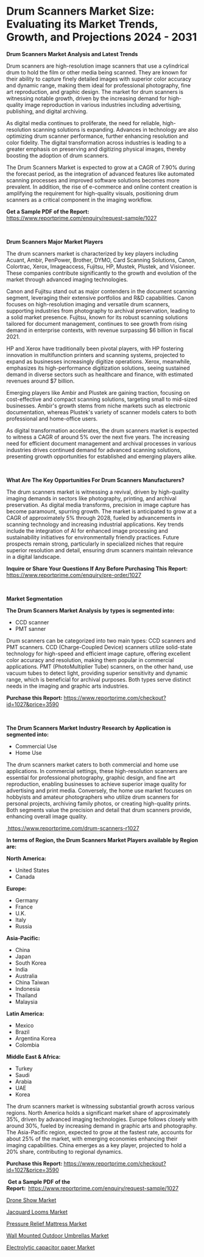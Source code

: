 <p><h1>Drum Scanners Market Size: Evaluating its Market Trends, Growth, and Projections 2024 - 2031</h1></p><p><strong>Drum Scanners Market Analysis and Latest Trends</strong></p>
<p><p>Drum scanners are high-resolution image scanners that use a cylindrical drum to hold the film or other media being scanned. They are known for their ability to capture finely detailed images with superior color accuracy and dynamic range, making them ideal for professional photography, fine art reproduction, and graphic design. The market for drum scanners is witnessing notable growth, driven by the increasing demand for high-quality image reproduction in various industries including advertising, publishing, and digital archiving.</p><p>As digital media continues to proliferate, the need for reliable, high-resolution scanning solutions is expanding. Advances in technology are also optimizing drum scanner performance, further enhancing resolution and color fidelity. The digital transformation across industries is leading to a greater emphasis on preserving and digitizing physical images, thereby boosting the adoption of drum scanners. </p><p>The Drum Scanners Market is expected to grow at a CAGR of 7.90% during the forecast period, as the integration of advanced features like automated scanning processes and improved software solutions becomes more prevalent. In addition, the rise of e-commerce and online content creation is amplifying the requirement for high-quality visuals, positioning drum scanners as a critical component in the imaging workflow.</p></p>
<p><strong>Get a Sample PDF of the Report:&nbsp;</strong> <a href="https://www.reportprime.com/enquiry/request-sample/1027">https://www.reportprime.com/enquiry/request-sample/1027</a></p>
<p>&nbsp;</p>
<p><strong>Drum Scanners Major Market Players</strong></p>
<p><p>The drum scanners market is characterized by key players including Acuant, Ambir, PenPower, Brother, DYMO, Card Scanning Solutions, Canon, Colortrac, Xerox, Imageaccess, Fujitsu, HP, Mustek, Plustek, and Visioneer. These companies contribute significantly to the growth and evolution of the market through advanced imaging technologies.</p><p>Canon and Fujitsu stand out as major contenders in the document scanning segment, leveraging their extensive portfolios and R&D capabilities. Canon focuses on high-resolution imaging and versatile drum scanners, supporting industries from photography to archival preservation, leading to a solid market presence. Fujitsu, known for its robust scanning solutions tailored for document management, continues to see growth from rising demand in enterprise contexts, with revenue surpassing $6 billion in fiscal 2021.</p><p>HP and Xerox have traditionally been pivotal players, with HP fostering innovation in multifunction printers and scanning systems, projected to expand as businesses increasingly digitize operations. Xerox, meanwhile, emphasizes its high-performance digitization solutions, seeing sustained demand in diverse sectors such as healthcare and finance, with estimated revenues around $7 billion.</p><p>Emerging players like Ambir and Plustek are gaining traction, focusing on cost-effective and compact scanning solutions, targeting small to mid-sized businesses. Ambir's growth stems from niche markets such as electronic documentation, whereas Plustek's variety of scanner models caters to both professional and home-office users.</p><p>As digital transformation accelerates, the drum scanners market is expected to witness a CAGR of around 5% over the next five years. The increasing need for efficient document management and archival processes in various industries drives continued demand for advanced scanning solutions, presenting growth opportunities for established and emerging players alike.</p></p>
<p>&nbsp;</p>
<p><strong>What Are The Key Opportunities For Drum Scanners Manufacturers?</strong></p>
<p><p>The drum scanners market is witnessing a revival, driven by high-quality imaging demands in sectors like photography, printing, and archival preservation. As digital media transforms, precision in image capture has become paramount, spurring growth. The market is anticipated to grow at a CAGR of approximately 5% through 2028, fueled by advancements in scanning technology and increasing industrial applications. Key trends include the integration of AI for enhanced image processing and sustainability initiatives for environmentally friendly practices. Future prospects remain strong, particularly in specialized niches that require superior resolution and detail, ensuring drum scanners maintain relevance in a digital landscape.</p></p>
<p><strong>Inquire or Share Your Questions If Any Before Purchasing This Report:</strong> <a href="https://www.reportprime.com/enquiry/pre-order/1027">https://www.reportprime.com/enquiry/pre-order/1027</a></p>
<p>&nbsp;</p>
<p><strong>Market Segmentation</strong></p>
<p><strong>The Drum Scanners Market Analysis by types is segmented into:</strong></p>
<p><ul><li>CCD scanner</li><li>PMT sanner</li></ul></p>
<p><p>Drum scanners can be categorized into two main types: CCD scanners and PMT scanners. CCD (Charge-Coupled Device) scanners utilize solid-state technology for high-speed and efficient image capture, offering excellent color accuracy and resolution, making them popular in commercial applications. PMT (PhotoMultiplier Tube) scanners, on the other hand, use vacuum tubes to detect light, providing superior sensitivity and dynamic range, which is beneficial for archival purposes. Both types serve distinct needs in the imaging and graphic arts industries.</p></p>
<p><strong>Purchase this Report:&nbsp;</strong><a href="https://www.reportprime.com/checkout?id=1027&price=3590">https://www.reportprime.com/checkout?id=1027&price=3590</a></p>
<p>&nbsp;</p>
<p><strong>The Drum Scanners Market Industry Research by Application is segmented into:</strong></p>
<p><ul><li>Commercial Use</li><li>Home Use</li></ul></p>
<p><p>The drum scanners market caters to both commercial and home use applications. In commercial settings, these high-resolution scanners are essential for professional photography, graphic design, and fine art reproduction, enabling businesses to achieve superior image quality for advertising and print media. Conversely, the home use market focuses on hobbyists and amateur photographers who utilize drum scanners for personal projects, archiving family photos, or creating high-quality prints. Both segments value the precision and detail that drum scanners provide, enhancing overall image quality.</p></p>
<p><a href="https://www.reportprime.com/drum-scanners-r1027">&nbsp;https://www.reportprime.com/drum-scanners-r1027</a></p>
<p><strong>In terms of Region, the Drum Scanners Market Players available by Region are:</strong></p>
<p>
    <p> <strong> North America: </strong>
        <ul>
            <li>United States</li>
            <li>Canada</li>
        </ul>
        </p> 
    <p> <strong> Europe: </strong>
        <ul>
            <li>Germany</li>
            <li>France</li>
            <li>U.K.</li>
            <li>Italy</li>
            <li>Russia</li>
        </ul>
        </p> 
    <p> <strong> Asia-Pacific: </strong>
        <ul>
            <li>China</li>
            <li>Japan</li>
            <li>South Korea</li>
            <li>India</li>
            <li>Australia</li>
            <li>China Taiwan</li>
            <li>Indonesia</li>
            <li>Thailand</li>
            <li>Malaysia</li>
        </ul>
        </p> 
    <p> <strong> Latin America: </strong>
        <ul>
            <li>Mexico</li>
            <li>Brazil</li>
            <li>Argentina Korea</li>
            <li>Colombia</li>
        </ul>
        </p> 
    <p> <strong> Middle East & Africa: </strong>
        <ul>
            <li>Turkey</li>
            <li>Saudi</li>
            <li>Arabia</li>
            <li>UAE</li>
            <li>Korea</li>
        </ul>
    </p>
    </p>
<p><p>The drum scanners market is witnessing substantial growth across various regions. North America holds a significant market share of approximately 35%, driven by advanced imaging technologies. Europe follows closely with around 30%, fueled by increasing demand in graphic arts and photography. The Asia-Pacific region, expected to grow at the fastest rate, accounts for about 25% of the market, with emerging economies enhancing their imaging capabilities. China emerges as a key player, projected to hold a 20% share, contributing to regional dynamics.</p></p>
<p><strong>Purchase this Report: </strong><a href="https://www.reportprime.com/checkout?id=1027&price=3590">https://www.reportprime.com/checkout?id=1027&price=3590</a></p>
<p>&nbsp;<strong>Get a Sample PDF of the Report:&nbsp;&nbsp;</strong><a href="https://www.reportprime.com/enquiry/request-sample/1027">https://www.reportprime.com/enquiry/request-sample/1027</a></p>
<p><strong></strong></p>
<p><p><a href="https://medium.com/@enosstark/emerging-opportunities-and-challenges-in-the-global-drone-show-market-2024-2031-dbe2b625790d">Drone Show Market</a></p><p><a href="https://github.com/RickHolmes3/Market-Research-Report-List-6/blob/main/jacquard-looms-market.md">Jacquard Looms Market</a></p><p><a href="https://www.linkedin.com/pulse/pressure-relief-mattress-market-size-share-trends-analysis-report-kt1zf?trackingId=Y9ZhwOeeTwGjSjUUId401w%3D%3D">Pressure Relief Mattress Market</a></p><p><a href="https://www.linkedin.com/pulse/wall-mounted-outdoor-umbrellas-market-research-report-exploring-hkujf?trackingId=Ya94VBhUTjGIWmA8MYdlsg%3D%3D">Wall Mounted Outdoor Umbrellas Market</a></p><p><a href="https://github.com/Krish2023na/Market-Research-Report-List-6/blob/main/electrolytic-capacitor-paper-market.md">Electrolytic capacitor paper Market</a></p></p>